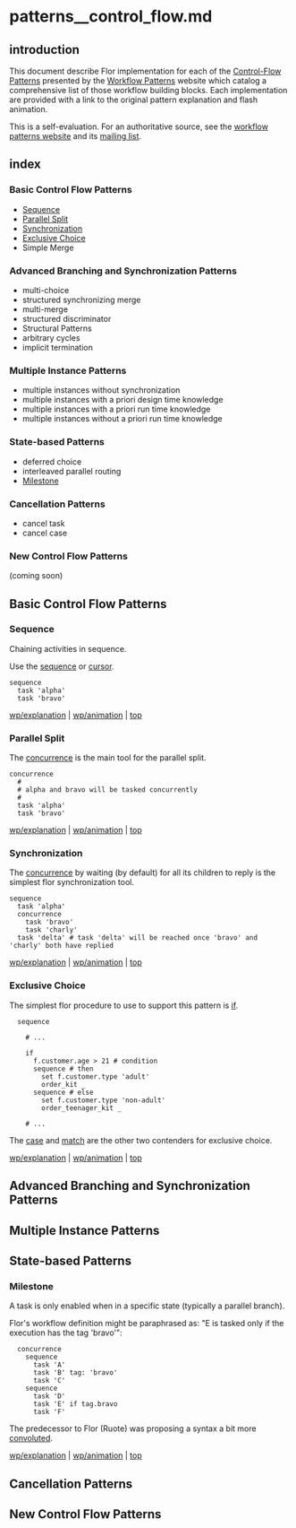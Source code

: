 
# patterns__control_flow.md

## introduction

This document describe Flor implementation for each of the [Control-Flow Patterns](http://www.workflowpatterns.com/patterns/control/) presented by the [Workflow Patterns](http://www.workflowpatterns.com/) website which catalog a comprehensive list of those workflow building blocks. Each implementation are provided with a link to the original pattern explanation and flash animation.

This is a self-evaluation. For an authoritative source, see the [workflow patterns website](http://www.workflowpatterns.com/) and its [mailing list](http://groups.google.com/group/workflow-patterns).

## index

### Basic Control Flow Patterns
* [Sequence](#bcf-sequence)
* [Parallel Split](#bcf-parallel-split)
* [Synchronization](#bcf-synchronization)
* [Exclusive Choice](#bcf-exclusive-choice)
* Simple Merge

### Advanced Branching and Synchronization Patterns
* multi-choice
* structured synchronizing merge
* multi-merge
* structured discriminator
* Structural Patterns
* arbitrary cycles
* implicit termination

### Multiple Instance Patterns
* multiple instances without synchronization
* multiple instances with a priori design time knowledge
* multiple instances with a priori run time knowledge
* multiple instances without a priori run time knowledge

### State-based Patterns
* deferred choice
* interleaved parallel routing
* [Milestone](#sb-milestone)

### Cancellation Patterns
* cancel task
* cancel case

### New Control Flow Patterns
(coming soon)

<!-- --------------------------------------------------------------------- -->
## Basic Control Flow Patterns

### Sequence
<a id="bcf-sequence" />Chaining activities in sequence.

Use the [sequence](procedures/sequence.md) or [cursor](procedures/cursor.md).

```
sequence
  task 'alpha'
  task 'bravo'
```

[wp/explanation](http://www.workflowpatterns.com/patterns/control/basic/wcp1.php) | [wp/animation](http://www.workflowpatterns.com/patterns/control/basic/wcp1_animation.php) | [top](#top)

### Parallel Split
<a id="bcf-parallel-split" />The [concurrence](procedures/concurrence.md) is the main tool for the parallel split.

```
concurrence
  #
  # alpha and bravo will be tasked concurrently
  #
  task 'alpha'
  task 'bravo'
```

[wp/explanation](http://www.workflowpatterns.com/patterns/control/basic/wcp2.php) | [wp/animation](http://www.workflowpatterns.com/patterns/control/basic/wcp2_animation.php) | [top](#top)

### Synchronization
<a id="bcf-synchronization" />The [concurrence](procedures/concurrence.md) by waiting (by default) for all its children to reply is the simplest flor synchronization tool.

```
sequence
  task 'alpha'
  concurrence
    task 'bravo'
    task 'charly'
  task 'delta' # task 'delta' will be reached once 'bravo' and 'charly' both have replied
```

[wp/explanation](http://www.workflowpatterns.com/patterns/control/basic/wcp3.php) | [wp/animation](http://www.workflowpatterns.com/patterns/control/basic/wcp3_animation.php) | [top](#top)

### Exclusive Choice
<a id="bcf-exclusive-choice" />The simplest flor procedure to use to support this pattern is [if](procedures/if.md).

```
  sequence

    # ...

    if
      f.customer.age > 21 # condition
      sequence # then
        set f.customer.type 'adult'
        order_kit _
      sequence # else
        set f.customer.type 'non-adult'
        order_teenager_kit _

    # ...
```

The [case](procedures/case.md) and [match](procedures/match.md) are the other two contenders for exclusive choice.

[wp/explanation](http://www.workflowpatterns.com/patterns/control/basic/wcp4.php) | [wp/animation](http://www.workflowpatterns.com/patterns/control/basic/wcp4_animation.php) | [top](#top)

<!-- --------------------------------------------------------------------- -->
## Advanced Branching and Synchronization Patterns

<!-- --------------------------------------------------------------------- -->
## Multiple Instance Patterns

<!-- --------------------------------------------------------------------- -->
## State-based Patterns

### Milestone
A task is only enabled when in a specific state (typically a parallel branch).

Flor's workflow definition might be paraphrased as: "E is tasked only if the execution has the tag 'bravo'":
```
  concurrence
    sequence
      task 'A'
      task 'B' tag: 'bravo'
      task 'C'
    sequence
      task 'D'
      task 'E' if tag.bravo
      task 'F'
```

The predecessor to Flor (Ruote) was proposing a syntax a bit more [convoluted](http://ruote.io/patterns.html#sa_milestone).

[wp/explanation](http://www.workflowpatterns.com/patterns/control/state/wcp18.php) | [wp/animation](http://www.workflowpatterns.com/patterns/control/state/wcp18_animation.php) | [top](#top)

<!-- --------------------------------------------------------------------- -->
## Cancellation Patterns

<!-- --------------------------------------------------------------------- -->
## New Control Flow Patterns

